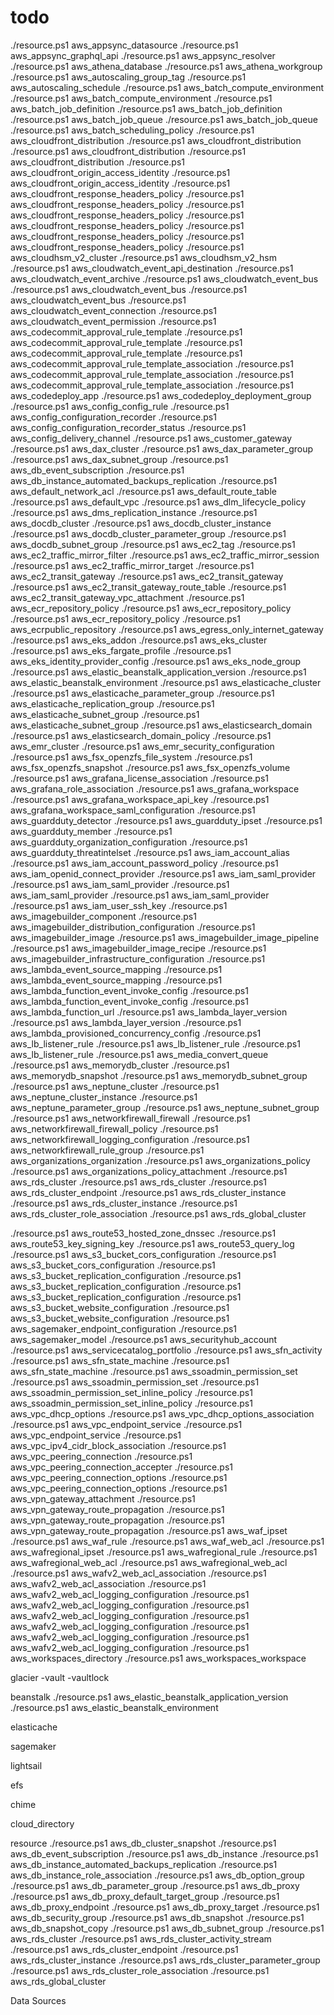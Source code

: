 # todo

./resource.ps1 aws_appsync_datasource
./resource.ps1 aws_appsync_graphql_api
./resource.ps1 aws_appsync_resolver
./resource.ps1 aws_athena_database
./resource.ps1 aws_athena_workgroup
./resource.ps1 aws_autoscaling_group_tag
./resource.ps1 aws_autoscaling_schedule
./resource.ps1 aws_batch_compute_environment
./resource.ps1 aws_batch_compute_environment
./resource.ps1 aws_batch_job_definition
./resource.ps1 aws_batch_job_definition
./resource.ps1 aws_batch_job_queue
./resource.ps1 aws_batch_job_queue
./resource.ps1 aws_batch_scheduling_policy
./resource.ps1 aws_cloudfront_distribution
./resource.ps1 aws_cloudfront_distribution
./resource.ps1 aws_cloudfront_distribution
./resource.ps1 aws_cloudfront_distribution
./resource.ps1 aws_cloudfront_origin_access_identity
./resource.ps1 aws_cloudfront_origin_access_identity
./resource.ps1 aws_cloudfront_response_headers_policy
./resource.ps1 aws_cloudfront_response_headers_policy
./resource.ps1 aws_cloudfront_response_headers_policy
./resource.ps1 aws_cloudfront_response_headers_policy
./resource.ps1 aws_cloudfront_response_headers_policy
./resource.ps1 aws_cloudfront_response_headers_policy
./resource.ps1 aws_cloudhsm_v2_cluster
./resource.ps1 aws_cloudhsm_v2_hsm
./resource.ps1 aws_cloudwatch_event_api_destination
./resource.ps1 aws_cloudwatch_event_archive
./resource.ps1 aws_cloudwatch_event_bus
./resource.ps1 aws_cloudwatch_event_bus
./resource.ps1 aws_cloudwatch_event_bus
./resource.ps1 aws_cloudwatch_event_connection
./resource.ps1 aws_cloudwatch_event_permission
./resource.ps1 aws_codecommit_approval_rule_template
./resource.ps1 aws_codecommit_approval_rule_template
./resource.ps1 aws_codecommit_approval_rule_template
./resource.ps1 aws_codecommit_approval_rule_template_association
./resource.ps1 aws_codecommit_approval_rule_template_association
./resource.ps1 aws_codecommit_approval_rule_template_association
./resource.ps1 aws_codedeploy_app
./resource.ps1 aws_codedeploy_deployment_group
./resource.ps1 aws_config_config_rule
./resource.ps1 aws_config_configuration_recorder
./resource.ps1 aws_config_configuration_recorder_status
./resource.ps1 aws_config_delivery_channel
./resource.ps1 aws_customer_gateway
./resource.ps1 aws_dax_cluster
./resource.ps1 aws_dax_parameter_group
./resource.ps1 aws_dax_subnet_group
./resource.ps1 aws_db_event_subscription
./resource.ps1 aws_db_instance_automated_backups_replication
./resource.ps1 aws_default_network_acl
./resource.ps1 aws_default_route_table
./resource.ps1 aws_default_vpc
./resource.ps1 aws_dlm_lifecycle_policy
./resource.ps1 aws_dms_replication_instance
./resource.ps1 aws_docdb_cluster
./resource.ps1 aws_docdb_cluster_instance
./resource.ps1 aws_docdb_cluster_parameter_group
./resource.ps1 aws_docdb_subnet_group
./resource.ps1 aws_ec2_tag
./resource.ps1 aws_ec2_traffic_mirror_filter
./resource.ps1 aws_ec2_traffic_mirror_session
./resource.ps1 aws_ec2_traffic_mirror_target
./resource.ps1 aws_ec2_transit_gateway
./resource.ps1 aws_ec2_transit_gateway
./resource.ps1 aws_ec2_transit_gateway_route_table
./resource.ps1 aws_ec2_transit_gateway_vpc_attachment
./resource.ps1 aws_ecr_repository_policy
./resource.ps1 aws_ecr_repository_policy
./resource.ps1 aws_ecr_repository_policy
./resource.ps1 aws_ecrpublic_repository
./resource.ps1 aws_egress_only_internet_gateway
./resource.ps1 aws_eks_addon
./resource.ps1 aws_eks_cluster
./resource.ps1 aws_eks_fargate_profile
./resource.ps1 aws_eks_identity_provider_config
./resource.ps1 aws_eks_node_group
./resource.ps1 aws_elastic_beanstalk_application_version
./resource.ps1 aws_elastic_beanstalk_environment
./resource.ps1 aws_elasticache_cluster
./resource.ps1 aws_elasticache_parameter_group
./resource.ps1 aws_elasticache_replication_group
./resource.ps1 aws_elasticache_subnet_group
./resource.ps1 aws_elasticache_subnet_group
./resource.ps1 aws_elasticsearch_domain
./resource.ps1 aws_elasticsearch_domain_policy
./resource.ps1 aws_emr_cluster
./resource.ps1 aws_emr_security_configuration
./resource.ps1 aws_fsx_openzfs_file_system
./resource.ps1 aws_fsx_openzfs_snapshot
./resource.ps1 aws_fsx_openzfs_volume
./resource.ps1 aws_grafana_license_association
./resource.ps1 aws_grafana_role_association
./resource.ps1 aws_grafana_workspace
./resource.ps1 aws_grafana_workspace_api_key
./resource.ps1 aws_grafana_workspace_saml_configuration
./resource.ps1 aws_guardduty_detector
./resource.ps1 aws_guardduty_ipset
./resource.ps1 aws_guardduty_member
./resource.ps1 aws_guardduty_organization_configuration
./resource.ps1 aws_guardduty_threatintelset
./resource.ps1 aws_iam_account_alias
./resource.ps1 aws_iam_account_password_policy
./resource.ps1 aws_iam_openid_connect_provider
./resource.ps1 aws_iam_saml_provider
./resource.ps1 aws_iam_saml_provider
./resource.ps1 aws_iam_saml_provider
./resource.ps1 aws_iam_saml_provider
./resource.ps1 aws_iam_user_ssh_key
./resource.ps1 aws_imagebuilder_component
./resource.ps1 aws_imagebuilder_distribution_configuration
./resource.ps1 aws_imagebuilder_image
./resource.ps1 aws_imagebuilder_image_pipeline
./resource.ps1 aws_imagebuilder_image_recipe
./resource.ps1 aws_imagebuilder_infrastructure_configuration
./resource.ps1 aws_lambda_event_source_mapping
./resource.ps1 aws_lambda_event_source_mapping
./resource.ps1 aws_lambda_function_event_invoke_config
./resource.ps1 aws_lambda_function_event_invoke_config
./resource.ps1 aws_lambda_function_url
./resource.ps1 aws_lambda_layer_version
./resource.ps1 aws_lambda_layer_version
./resource.ps1 aws_lambda_provisioned_concurrency_config
./resource.ps1 aws_lb_listener_rule
./resource.ps1 aws_lb_listener_rule
./resource.ps1 aws_lb_listener_rule
./resource.ps1 aws_media_convert_queue
./resource.ps1 aws_memorydb_cluster
./resource.ps1 aws_memorydb_snapshot
./resource.ps1 aws_memorydb_subnet_group
./resource.ps1 aws_neptune_cluster
./resource.ps1 aws_neptune_cluster_instance
./resource.ps1 aws_neptune_parameter_group
./resource.ps1 aws_neptune_subnet_group
./resource.ps1 aws_networkfirewall_firewall
./resource.ps1 aws_networkfirewall_firewall_policy
./resource.ps1 aws_networkfirewall_logging_configuration
./resource.ps1 aws_networkfirewall_rule_group
./resource.ps1 aws_organizations_organization
./resource.ps1 aws_organizations_policy
./resource.ps1 aws_organizations_policy_attachment
./resource.ps1 aws_rds_cluster
./resource.ps1 aws_rds_cluster
./resource.ps1 aws_rds_cluster_endpoint
./resource.ps1 aws_rds_cluster_instance
./resource.ps1 aws_rds_cluster_instance
./resource.ps1 aws_rds_cluster_role_association
./resource.ps1 aws_rds_global_cluster

./resource.ps1 aws_route53_hosted_zone_dnssec
./resource.ps1 aws_route53_key_signing_key
./resource.ps1 aws_route53_query_log
./resource.ps1 aws_s3_bucket_cors_configuration
./resource.ps1 aws_s3_bucket_cors_configuration
./resource.ps1 aws_s3_bucket_replication_configuration
./resource.ps1 aws_s3_bucket_replication_configuration
./resource.ps1 aws_s3_bucket_replication_configuration
./resource.ps1 aws_s3_bucket_website_configuration
./resource.ps1 aws_s3_bucket_website_configuration
./resource.ps1 aws_sagemaker_endpoint_configuration
./resource.ps1 aws_sagemaker_model
./resource.ps1 aws_securityhub_account
./resource.ps1 aws_servicecatalog_portfolio
./resource.ps1 aws_sfn_activity
./resource.ps1 aws_sfn_state_machine
./resource.ps1 aws_sfn_state_machine
./resource.ps1 aws_ssoadmin_permission_set
./resource.ps1 aws_ssoadmin_permission_set
./resource.ps1 aws_ssoadmin_permission_set_inline_policy
./resource.ps1 aws_ssoadmin_permission_set_inline_policy
./resource.ps1 aws_vpc_dhcp_options
./resource.ps1 aws_vpc_dhcp_options_association
./resource.ps1 aws_vpc_endpoint_service
./resource.ps1 aws_vpc_endpoint_service
./resource.ps1 aws_vpc_ipv4_cidr_block_association
./resource.ps1 aws_vpc_peering_connection
./resource.ps1 aws_vpc_peering_connection_accepter
./resource.ps1 aws_vpc_peering_connection_options
./resource.ps1 aws_vpc_peering_connection_options
./resource.ps1 aws_vpn_gateway_attachment
./resource.ps1 aws_vpn_gateway_route_propagation
./resource.ps1 aws_vpn_gateway_route_propagation
./resource.ps1 aws_vpn_gateway_route_propagation
./resource.ps1 aws_waf_ipset
./resource.ps1 aws_waf_rule
./resource.ps1 aws_waf_web_acl
./resource.ps1 aws_wafregional_ipset
./resource.ps1 aws_wafregional_rule
./resource.ps1 aws_wafregional_web_acl
./resource.ps1 aws_wafregional_web_acl
./resource.ps1 aws_wafv2_web_acl_association
./resource.ps1 aws_wafv2_web_acl_association
./resource.ps1 aws_wafv2_web_acl_logging_configuration
./resource.ps1 aws_wafv2_web_acl_logging_configuration
./resource.ps1 aws_wafv2_web_acl_logging_configuration
./resource.ps1 aws_wafv2_web_acl_logging_configuration
./resource.ps1 aws_wafv2_web_acl_logging_configuration
./resource.ps1 aws_wafv2_web_acl_logging_configuration
./resource.ps1 aws_workspaces_directory
./resource.ps1 aws_workspaces_workspace

glacier
-vault
-vaultlock

beanstalk
./resource.ps1 aws_elastic_beanstalk_application_version
./resource.ps1 aws_elastic_beanstalk_environment

elasticache

sagemaker

lightsail

efs

chime

cloud_directory

resource
./resource.ps1 aws_db_cluster_snapshot
./resource.ps1 aws_db_event_subscription
./resource.ps1 aws_db_instance
./resource.ps1 aws_db_instance_automated_backups_replication
./resource.ps1 aws_db_instance_role_association
./resource.ps1 aws_db_option_group
./resource.ps1 aws_db_parameter_group
./resource.ps1 aws_db_proxy
./resource.ps1 aws_db_proxy_default_target_group
./resource.ps1 aws_db_proxy_endpoint
./resource.ps1 aws_db_proxy_target
./resource.ps1 aws_db_security_group
./resource.ps1 aws_db_snapshot
./resource.ps1 aws_db_snapshot_copy
./resource.ps1 aws_db_subnet_group
./resource.ps1 aws_rds_cluster
./resource.ps1 aws_rds_cluster_activity_stream
./resource.ps1 aws_rds_cluster_endpoint
./resource.ps1 aws_rds_cluster_instance
./resource.ps1 aws_rds_cluster_parameter_group
./resource.ps1 aws_rds_cluster_role_association
./resource.ps1 aws_rds_global_cluster

Data Sources

[//]: # (./resource.ps1 aws_db_instance -type data)
